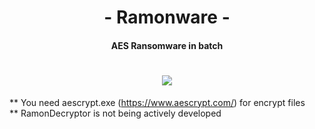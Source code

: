 <h1 align="center"> - Ramonware - </h1>
<h4 align="center">AES Ransomware in batch</h4>
<h1 align="center"><img src="https://i.imgur.com/FvtFhMB.png"></h1>


** You need aescrypt.exe (https://www.aescrypt.com/) for encrypt files                                                                  
** RamonDecryptor is not being actively developed
